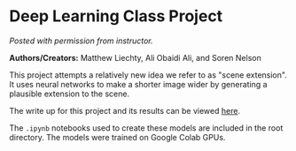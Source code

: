 # Deep Learning Class Project

*Posted with permission from instructor.*

**Authors/Creators:** Matthew Liechty, Ali Obaidi Ali, and Soren Nelson

This project attempts a relatively new idea we refer to as "scene extension". It uses neural networks to make a shorter image wider by generating a plausible extension to the scene.

The write up for this project and its results can be viewed [here](project_paper.pdf).

The `.ipynb` notebooks used to create these models are included in the root directory. The models were trained on Google Colab GPUs.


